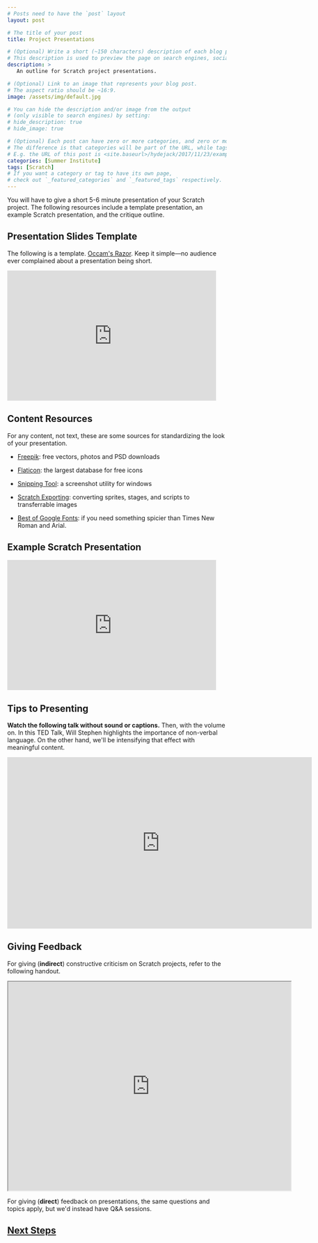 ```yaml
---
# Posts need to have the `post` layout
layout: post

# The title of your post
title: Project Presentations

# (Optional) Write a short (~150 characters) description of each blog post.
# This description is used to preview the page on search engines, social media, etc.
description: >
   An outline for Scratch project presentations.

# (Optional) Link to an image that represents your blog post.
# The aspect ratio should be ~16:9.
image: /assets/img/default.jpg

# You can hide the description and/or image from the output
# (only visible to search engines) by setting:
# hide_description: true
# hide_image: true

# (Optional) Each post can have zero or more categories, and zero or more tags.
# The difference is that categories will be part of the URL, while tags will not.
# E.g. the URL of this post is <site.baseurl>/hydejack/2017/11/23/example-content/
categories: [Summer Institute]
tags: [Scratch]
# If you want a category or tag to have its own page,
# check out `_featured_categories` and `_featured_tags` respectively.
---
```

You will have to give a short 5-6 minute presentation of your Scratch project. The following resources include a template presentation, an example Scratch presentation, and the critique outline.

## Presentation Slides Template

The following is a template. [Occam's Razor](https://en.wikipedia.org/wiki/Occam%27s_razor). Keep it simple—no audience ever complained about a presentation being short. 

<iframe src="https://docs.google.com/presentation/d/e/2PACX-1vScZ7jipt-TwCY4YYeLDO0QiU7zMfpULOnMut8DBjswfiZpmiQihhzM3jvV4XHg12_lduL-oE2X7mjw/embed?start=false&loop=false&delayms=3000" frameborder="0" width="480" height="299" allowfullscreen="true" mozallowfullscreen="true" webkitallowfullscreen="true"></iframe>

## Content Resources

For any content, not text, these are some sources for standardizing the look of your presentation.

* [Freepik](https://www.freepik.com/): free vectors, photos and PSD downloads

* [Flaticon](https://www.flaticon.com/): the largest database for free icons

* [Snipping Tool](https://en.wikipedia.org/wiki/Snipping_Tool): a screenshot utility for windows

* [Scratch Exporting](https://en.scratch-wiki.info/wiki/Exporting_and_Importing): converting sprites, stages, and scripts to transferrable images

* [Best of Google Fonts](https://www.awwwards.com/20-best-web-fonts-from-google-web-fonts-and-font-face.html): if you need something spicier than Times New Roman and Arial.

## Example Scratch Presentation

<iframe src="https://docs.google.com/presentation/d/e/2PACX-1vQqX3wwviwqteOtiP3ReY6pUvZXWrz6_gz8J-gk7jHcUVjFR2Kqvredt7Zdqmcs1TrEWU-uDJiZSqcR/embed?start=false&loop=false&delayms=3000" frameborder="0" width="480" height="299" allowfullscreen="true" mozallowfullscreen="true" webkitallowfullscreen="true"></iframe>

## Tips to Presenting

**Watch the following talk without sound or captions.** Then, with the volume on. In this TED Talk, Will Stephen highlights the importance of non-verbal language. On the other hand, we'll be intensifying that effect with meaningful content.

<iframe width="700" height="393.75" src="https://www.youtube.com/embed/8S0FDjFBj8o?rel=0&amp;start=10" frameborder="0" allow="autoplay; encrypted-media" allowfullscreen></iframe>

## Giving Feedback

For giving (**indirect**) constructive criticism on Scratch projects, refer to the following handout.

<iframe src="https://drive.google.com/file/d/1Xqgt1tG5TVSP-bpmijfWsjw4erUSUzh8/preview" width="650" height="480"></iframe>

For giving (**direct**) feedback on presentations, the same questions and topics apply, but we'd instead have Q&A sessions.

## [Next Steps](https://ramnauth.github.io/summer%20institute/2018/07/15/feedback/)